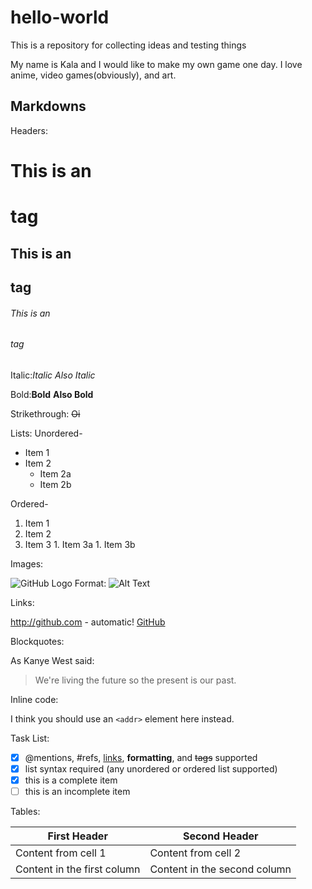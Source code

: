 # hello-world
This is a repository for collecting ideas and testing things

My name is Kala and I would like to make my own game one day.
I love anime, video games(obviously), and art.

## Markdowns

Headers: 
# This is an <h1> tag
## This is an <h2> tag
###### This is an <h6> tag

Italic:*Italic* _Also Italic_
  
Bold:**Bold** __Also Bold__
  
Strikethrough: ~~Oi~~
  
Lists:
  Unordered- 
  * Item 1
  * Item 2
    * Item 2a
    * Item 2b
  
  Ordered-
  1. Item 1
  1. Item 2
  1. Item 3
    1. Item 3a
    1. Item 3b
  
  Images: 
  
  ![GitHub Logo](/images/logo.png)
Format: ![Alt Text](url)
  
  Links: 
  
  http://github.com - automatic!
[GitHub](http://github.com)
  
  Blockquotes: 
  
  As Kanye West said:

> We're living the future so
> the present is our past.
  
  Inline code:
  
  I think you should use an
`<addr>` element here instead.
  
  Task List:
  
  - [x] @mentions, #refs, [links](), **formatting**, and <del>tags</del> supported
  - [x] list syntax required (any unordered or ordered list supported)
  - [x] this is a complete item
  - [ ] this is an incomplete item
  
  Tables:
  
  First Header | Second Header
  ------------ | -------------
  Content from cell 1 | Content from cell 2
  Content in the first column | Content in the second column
